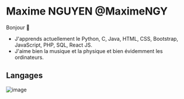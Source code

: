 #  Maxime NGUYEN @MaximeNGY

Bonjour 👋

- J'apprends actuellement le Python, C, Java, HTML, CSS, Bootstrap, JavaScript, PHP, SQL, React JS.
- J'aime bien la musique et la physique et bien évidemment les ordinateurs.

## Langages

![[image](https://www.python.org/)](https://user-images.githubusercontent.com/99339419/217310322-dd47866d-a566-4e2d-932f-ea6ddddded22.png)
